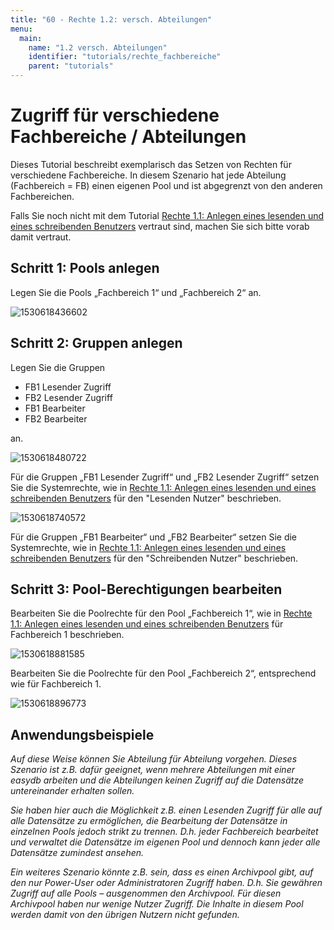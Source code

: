 ```yaml
---
title: "60 - Rechte 1.2: versch. Abteilungen"
menu:
  main:
    name: "1.2 versch. Abteilungen"
    identifier: "tutorials/rechte_fachbereiche"
    parent: "tutorials"
---
```

# Zugriff für verschiedene Fachbereiche / Abteilungen

Dieses Tutorial beschreibt exemplarisch das Setzen von Rechten für verschiedene Fachbereiche. In diesem Szenario hat jede Abteilung (Fachbereich = FB) einen eigenen Pool und ist abgegrenzt von den anderen Fachbereichen.

Falls Sie noch nicht mit dem Tutorial [Rechte 1.1: Anlegen eines lesenden und eines schreibenden Benutzers](../rechte_nutzer/) vertraut sind, machen Sie sich bitte vorab damit vertraut.



## Schritt 1: Pools anlegen

Legen Sie die Pools „Fachbereich 1“ und „Fachbereich 2“ an.

![1530618436602](1530618436602.png)



## Schritt 2: Gruppen anlegen

Legen Sie die Gruppen

- FB1 Lesender Zugriff
- FB2 Lesender Zugriff
- FB1 Bearbeiter
- FB2 Bearbeiter

an.

![1530618480722](1530618480722.png)

Für die Gruppen „FB1 Lesender Zugriff“ und „FB2 Lesender Zugriff“ setzen Sie die Systemrechte, wie in [Rechte 1.1: Anlegen eines lesenden und eines schreibenden Benutzers](../rechte1_1) für den "Lesenden Nutzer" beschrieben.

![1530618740572](1530618740572.png)

Für die Gruppen „FB1 Bearbeiter“ und „FB2 Bearbeiter“ setzen Sie die Systemrechte, wie in [Rechte 1.1: Anlegen eines lesenden und eines schreibenden Benutzers](../rechte1_1) für den "Schreibenden Nutzer" beschrieben.



## Schritt 3: Pool-Berechtigungen bearbeiten

Bearbeiten Sie die Poolrechte für den Pool „Fachbereich 1“, wie in [Rechte 1.1: Anlegen eines lesenden und eines schreibenden Benutzers](../rechte1_1) für Fachbereich 1 beschrieben.

![1530618881585](1530618881585.png)

Bearbeiten Sie die Poolrechte für den Pool „Fachbereich 2“, entsprechend wie für Fachbereich 1.

![1530618896773](1530618896773.png)



## Anwendungsbeispiele

*Auf diese Weise können Sie Abteilung für Abteilung vorgehen. Dieses Szenario ist z.B. dafür geeignet, wenn mehrere Abteilungen mit einer easydb arbeiten und die Abteilungen keinen Zugriff auf die Datensätze untereinander erhalten sollen.*

*Sie haben hier auch die Möglichkeit z.B. einen Lesenden Zugriff für alle auf alle Datensätze zu ermöglichen, die Bearbeitung der Datensätze in einzelnen Pools jedoch strikt zu trennen. D.h. jeder Fachbereich bearbeitet und verwaltet die Datensätze im eigenen Pool und dennoch kann jeder alle Datensätze zumindest ansehen.*

*Ein weiteres Szenario könnte z.B. sein, dass es einen Archivpool gibt, auf den nur Power-User oder Administratoren Zugriff haben. D.h. Sie gewähren Zugriff auf alle Pools – ausgenommen den Archivpool. Für diesen Archivpool haben nur wenige Nutzer Zugriff. Die Inhalte in diesem Pool werden damit von den übrigen Nutzern nicht gefunden.*

